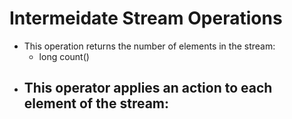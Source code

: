 # Intermeidate Stream<T> Operations
- This operation returns the number of elements in the stream:
  - long count()
- This operator applies an action to each element of the stream:
  - 
